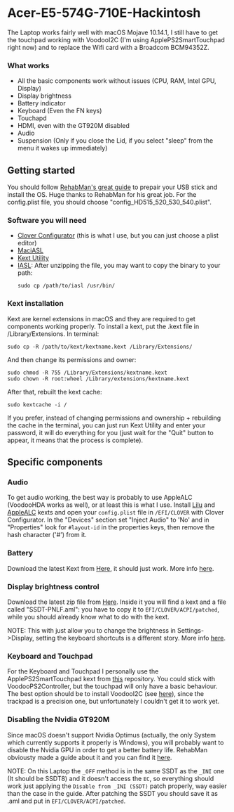 # Acer-E5-574G-710E-Hackintosh
The Laptop works fairly well with macOS Mojave 10.14.1, I still have to get the touchpad working with VoodooI2C (I'm using ApplePS2SmartTouchpad right now) and to replace the Wifi card with a Broadcom BCM94352Z.
### What works
* All the basic components work without issues (CPU, RAM, Intel GPU, Display)
* Display brightness
* Battery indicator
* Keyboard (Even the FN keys)
* Touchapd 
* HDMI, even with the GT920M disabled
* Audio
* Suspension (Only if you close the Lid, if you select "sleep" from the menu it wakes up immediately)

## Getting started
You should follow [RehabMan's great guide](https://www.tonymacx86.com/threads/guide-booting-the-os-x-installer-on-laptops-with-clover.148093/) to prepair your USB stick and install the OS. Huge thanks to RehabMan for his great job.
For the config.plist file, you should choose "config_HD515_520_530_540.plist".

### Software you will need
* [Clover Configurator] (this is what I use, but you can just choose a plist editor)
* [MaciASL](https://github.com/RehabMan/OS-X-MaciASL-patchmatic)
* [Kext Utility](https://mac.softpedia.com/get/System-Utilities/Kext-Utility.shtml)
* [IASL](https://bitbucket.org/RehabMan/acpica/downloads/): After unzipping the file, you may want to copy the binary to your path:
    ```
    sudo cp /path/to/iasl /usr/bin/
    ```

[Clover Configurator]: https://mackie100projects.altervista.org/download-clover-configurator/

### Kext installation
Kext are kernel extensions in macOS and they are required to get components working properly.
To install a kext, put the .kext file in /Library/Extensions. In terminal:
    
	sudo cp -R /path/to/kext/kextname.kext /Library/Extensions/    
And then change its permissions and owner:

    sudo chmod -R 755 /Library/Extensions/kextname.kext
    sudo chown -R root:wheel /Library/extensions/kextname.kext    
After that, rebuilt the kext cache:

    sudo kextcache -i /    

If you prefer, instead of changing permissions and ownership + rebuilding the cache in the terminal, you can just run Kext Utility and enter your password, it will do everything for you (just wait for the "Quit" button to appear, it means that the process is complete).

## Specific components 
### Audio
To get audio working, the best way is probably to use AppleALC (VoodooHDA works as well), or at least this is what I use.
Install [Lilu] and [AppleALC] kexts and open your `config.plist` file in `/EFI/CLOVER` with Clover Configurator.
In the "Devices" section set "Inject Audio" to 'No' and in "Properties" look for `#layout-id` in the properties keys, then remove the hash character ('#') from it.

[Lilu]: https://github.com/acidanthera/Lilu
[AppleALC]: https://github.com/acidanthera/AppleALC

### Battery
Download the latest Kext from [Here](https://github.com/RehabMan/OS-X-ACPI-Battery-Driver), it should just work.
More info [here](https://www.tonymacx86.com/threads/guide-how-to-patch-dsdt-for-working-battery-status.116102/).

### Display brightness control
Download the latest zip file from [Here](https://bitbucket.org/RehabMan/applebacklightfixup/downloads/). Inside it you will find a kext and a file called "SSDT-PNLF.aml": you have to copy it to `EFI/CLOVER/ACPI/patched`, while you should already know what to do with the kext.

NOTE: This with just allow you to change the brightness in Settings->Display, setting the keyboard shortcuts is a different story.
More info [here](https://www.tonymacx86.com/threads/guide-laptop-backlight-control-using-applebacklightfixup-kext.218222/).

### Keyboard and Touchpad
For the Keyboard and Touchpad I personally use the ApplePS2SmartTouchpad kext from [this] repository.
You could stick with VoodooPS2Controller, but the touchpad will only have a basic behaviour.
The best option should be to install VoodooI2C (see [here]), since the trackpad is a precision one, but unfortunately I couldn't get it to work yet.

[this]: https://github.com/gunslinger23/XPS15-9560-High-Sierra
[here]: https://voodooi2c.github.io/#Installation/Installation

### Disabling the Nvidia GT920M
Since macOS doesn't support Nvidia Optimus (actually, the only System which currently supports it properly is Windows), you will probably want to disable the Nvidia GPU in order to get a better battery life.
RehabMan obviousty made a guide about it and you can find it [here](https://www.tonymacx86.com/threads/guide-disabling-discrete-graphics-in-dual-gpu-laptops.163772/).

NOTE: On this Laptop the `_OFF` method is in the same SSDT as the `_INI` one (It should be SSDT8) and it doesn't access the `EC`, so everything should work just applying the `Disable from _INI (SSDT)` patch properly, way easier than the case in the guide.
After patching the SSDT you should save it as .aml and put in `EFI/CLOVER/ACPI/patched`.
